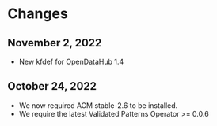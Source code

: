 # Changes

## November 2, 2022

* New kfdef for OpenDataHub 1.4

## October 24, 2022

* We now required ACM stable-2.6 to be installed.
* We require the latest Validated Patterns Operator >= 0.0.6
